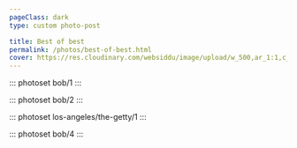 ```yaml
---
pageClass: dark
type: custom photo-post

title: Best of best
permalink: /photos/best-of-best.html
cover: https://res.cloudinary.com/websiddu/image/upload/w_500,ar_1:1,c_fill,g_auto/v1507265570/photos/bob/2.jpg
---
```


::: photoset bob/1
:::

::: photoset bob/2
:::

::: photoset los-angeles/the-getty/1
:::

::: photoset bob/4
:::

